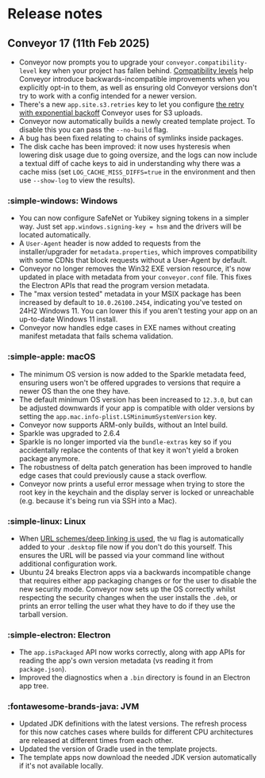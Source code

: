 # Release notes

## Conveyor 17 (11th Feb 2025)

* Conveyor now prompts you to upgrade your `conveyor.compatibility-level` key when your project has fallen behind. [Compatibility levels](compatibility-levels.md) help Conveyor introduce backwards-incompatible improvements when you explicitly opt-in to them, as well as  ensuring old Conveyor versions don't try to work with a config intended for a newer version.
* There's a new `app.site.s3.retries` key to let you configure [the retry with exponential backoff](configs/download-pages.md#publishing-through-amazon-s3) Conveyor uses for S3 uploads.
* Conveyor now automatically builds a newly created template project. To disable this you can pass the `--no-build` flag.
* A bug has been fixed relating to chains of symlinks inside packages.
* The disk cache has been improved: it now uses hysteresis when lowering disk usage due to going oversize, and the logs can now include a textual diff of cache keys to aid in understanding why there was a cache miss (set `LOG_CACHE_MISS_DIFFS=true` in the environment and then use `--show-log` to view the results). 

### :simple-windows: Windows

* You can now configure SafeNet or Yubikey signing tokens in a simpler way. Just set `app.windows.signing-key = hsm` and the drivers will be located automatically.
* A `User-Agent` header is now added to requests from the installer/upgrader for `metadata.properties`, which improves compatibility with some CDNs that block requests without a User-Agent by default.
* Conveyor no longer removes the Win32 EXE version resource, it's now updated in place with metadata from your `conveyor.conf` file. This fixes the Electron APIs that read the program version metadata.
* The "max version tested" metadata in your MSIX package has been increased by default to `10.0.26100.2454`, indicating you've tested on 24H2 Windows 11. You can lower this if you aren't testing your app on an up-to-date Windows 11 install.
* Conveyor now handles edge cases in EXE names without creating manifest metadata that fails schema validation.

### :simple-apple: macOS

* The minimum OS version is now added to the Sparkle metadata feed, ensuring users won't be offered upgrades to versions that require a newer OS than the one they have.
* The default minimum OS version has been increased to `12.3.0`, but can be adjusted downwards if your app is compatible with older versions by setting the `app.mac.info-plist.LSMinimumSystemVersion` key.
* Conveyor now supports ARM-only builds, without an Intel build.
* Sparkle was upgraded to 2.6.4
* Sparkle is no longer imported via the `bundle-extras` key so if you accidentally replace the contents of that key it won't yield a broken package anymore.
* The robustness of delta patch generation has been improved to handle edge cases that could previously cause a stack overflow.
* Conveyor now prints a useful error message when trying to store the root key in the keychain and the display server is locked or unreachable (e.g. because it's being run via SSH into a Mac).

### :simple-linux: Linux

* When [URL schemes/deep linking is used](configs/os-integration.md#url-handlers--deep-linking), the `%U` flag is automatically added to your `.desktop` file now if you don't do this yourself. This ensures the URL will be passed via your command line without additional configuration work.
* Ubuntu 24 breaks Electron apps via a backwards incompatible change that requires either app packaging changes or for the user to disable the new security mode. Conveyor now sets up the OS correctly whilst respecting the security changes when the user installs the `.deb`, or prints an error telling the user what they have to do if they use the tarball version.

### :simple-electron: Electron

* The `app.isPackaged` API now works correctly, along with app APIs for reading the app's own version metadata (vs reading it from `package.json`).
* Improved the diagnostics when a `.bin` directory is found in an Electron app tree.

### :fontawesome-brands-java: JVM

* Updated JDK definitions with the latest versions. The refresh process for this now catches cases where builds for different CPU architectures are released at different times from each other.
* Updated the version of Gradle used in the template projects.
* The template apps now download the needed JDK version automatically if it's not available locally.

